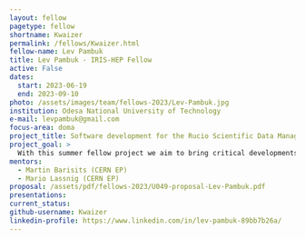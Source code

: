 ```yaml
---
layout: fellow
pagetype: fellow
shortname: Kwaizer
permalink: /fellows/Kwaizer.html
fellow-name: Lev Pambuk
title: Lev Pambuk - IRIS-HEP Fellow
active: False
dates:
  start: 2023-06-19
  end: 2023-09-10
photo: /assets/images/team/fellows-2023/Lev-Pambuk.jpg
institution: Odesa National University of Technology
e-mail: levpambuk@gmail.com
focus-area: doma
project_title: Software development for the Rucio Scientific Data Management system
project_goal: >
  With this summer fellow project we aim to bring critical developments to the common parts of Rucio, shared by many communities and experiments.
mentors:
  - Martin Barisits (CERN EP)
  - Mario Lassnig (CERN EP)
proposal: /assets/pdf/fellows-2023/U049-proposal-Lev-Pambuk.pdf
presentations:
current_status:
github-username: Kwaizer
linkedin-profile: https://www.linkedin.com/in/lev-pambuk-89bb7b26a/
---
```

